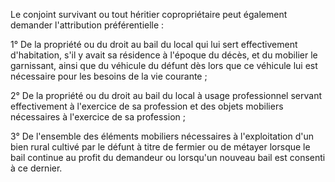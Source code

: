  Le conjoint survivant ou tout héritier copropriétaire peut également demander l'attribution préférentielle :


  

 1° De la propriété ou du droit au bail du local qui lui sert effectivement d'habitation, s'il y avait sa résidence à l'époque du décès, et du mobilier le garnissant, ainsi que du véhicule du défunt dès lors que ce véhicule lui est nécessaire pour les besoins de la vie courante ;


  

 2° De la propriété ou du droit au bail du local à usage professionnel servant effectivement à l'exercice de sa profession et des objets mobiliers nécessaires à l'exercice de sa profession ;


  

 3° De l'ensemble des éléments mobiliers nécessaires à l'exploitation d'un bien rural cultivé par le défunt à titre de fermier ou de métayer lorsque le bail continue au profit du demandeur ou lorsqu'un nouveau bail est consenti à ce dernier.


  
